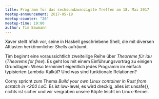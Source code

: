 ```yaml
---
title: Programm für das sechsundzwanzigste Treffen am 18. Mai 2017
meetup-announcement: 2017-05-18
meetup-counter: "26"
meetup-time: 19:00
author: Tim Baumann
---
```


Xaver stellt hfish vor, seine in Haskell geschriebene Shell, die mit diversen
Altlasten herkömmlicher Shells aufräumt.

Tim beginnt eine voraussichtlich zweiteilige Reihe über *Theoreme für lau*
(*Theorems for free*). Es geht los mit einem Einführungsvortrag zu einigen
Grundlagen: Wieso terminiert eigentlich jedes Programm im einfach typisierten
Lambda-Kalkül? Und was sind funktionale Relationen?

Corny spricht zum Thema *Build your own Linux container in Rust from scratch in
<200 LoC*. Es ist low-level, es wird dreckig, alles ist unsafe{}, nichts ist
sicher und wir vergraben unsere Köpfe leicht im Linux-Kernel.
